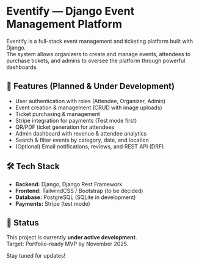 # Eventify — Django Event Management Platform  

Eventify is a full-stack event management and ticketing platform built with Django.  
The system allows organizers to create and manage events, attendees to purchase tickets, and admins to oversee the platform through powerful dashboards.  

## 🚀 Features (Planned & Under Development)
- User authentication with roles (Attendee, Organizer, Admin)  
- Event creation & management (CRUD with image uploads)  
- Ticket purchasing & management  
- Stripe integration for payments (Test mode first)  
- QR/PDF ticket generation for attendees  
- Admin dashboard with revenue & attendee analytics  
- Search & filter events by category, date, and location  
- (Optional) Email notifications, reviews, and REST API (DRF)  

## 🛠 Tech Stack
- **Backend:** Django, Django Rest Framework  
- **Frontend:** TailwindCSS / Bootstrap (to be decided)  
- **Database:** PostgreSQL (SQLite in development)  
- **Payments:** Stripe (test mode)  

## 📌 Status
This project is currently **under active development**.  
Target: Portfolio-ready MVP by November 2025.  

Stay tuned for updates!  
